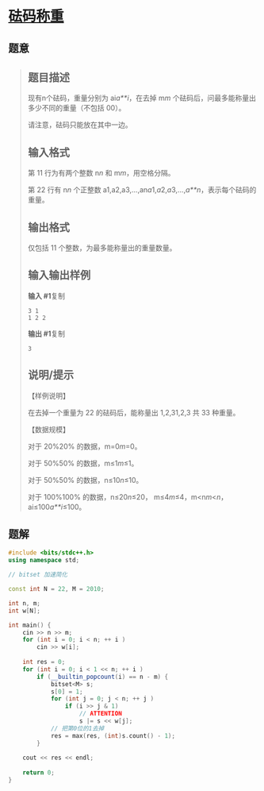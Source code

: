 #  [砝码称重](https://www.luogu.com.cn/problem/P1441)

## 题意

>   ## 题目描述
>
>   现有n个砝码，重量分别为 ai*a**i*，在去掉 m*m* 个砝码后，问最多能称量出多少不同的重量（不包括 00）。
>
>   请注意，砝码只能放在其中一边。
>
>   ## 输入格式
>
>   第 11 行为有两个整数 n*n* 和 m*m*，用空格分隔。
>
>   第 22 行有 n*n* 个正整数 a1,a2,a3,…,an*a*1,*a*2,*a*3,…,*a**n*，表示每个砝码的重量。
>
>   ## 输出格式
>
>   仅包括 11 个整数，为最多能称量出的重量数量。
>
>   ## 输入输出样例
>
>   **输入 #1**复制
>
>   ```
>   3 1
>   1 2 2
>   ```
>
>   **输出 #1**复制
>
>   ```
>   3
>   ```
>
>   ## 说明/提示
>
>   【样例说明】
>
>   在去掉一个重量为 22 的砝码后，能称量出 1,2,31,2,3 共 33 种重量。
>
>   【数据规模】
>
>   对于 20%20% 的数据，m=0*m*=0。
>
>   对于 50%50% 的数据，m≤1*m*≤1。
>
>   对于 50%50% 的数据，n≤10*n*≤10。
>
>   对于 100%100% 的数据，n≤20*n*≤20， m≤4*m*≤4，m<n*m*<*n*，ai≤100*a**i*≤100。

## 题解



```c++
#include <bits/stdc++.h>
using namespace std;

// bitset 加速简化

const int N = 22, M = 2010;

int n, m;
int w[N];

int main() {
    cin >> n >> m;
    for (int i = 0; i < n; ++ i )
        cin >> w[i];
    
    int res = 0;
    for (int i = 0; i < 1 << n; ++ i )
        if (__builtin_popcount(i) == n - m) {
            bitset<M> s;
            s[0] = 1;
            for (int j = 0; j < n; ++ j )
                if (i >> j & 1)
                    // ATTENTION
                    s |= s << w[j];
            // 把第0位的1去掉
            res = max(res, (int)s.count() - 1);
        }
    
    cout << res << endl;
    
    return 0;
}
```



```python3

```

